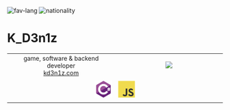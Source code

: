 ![fav-lang](https://img.shields.io/badge/favourite%20language-C%23-blueviolet)
![nationality](https://img.shields.io/badge/nationality-ukrainian-yellow)

# K_D3n1z

<table>
  <tr>
    <td align=center width=50%>
      game, software & backend developer<br>
      <a href="http://kd3n1z.com">kd3n1z.com</a>
    </td>
    <td width=50% align=center>
      <img src="https://github-readme-stats.vercel.app/api/top-langs/?username=KD3n1z&layout=compact">
    </td>
  </tr>
  <tr>
    <td align=center colspan=2>
      <img style="margin: 5px" width=40 src="https://raw.githubusercontent.com/devicons/devicon/master/icons/csharp/csharp-original.svg">
      <img style="margin: 5px" width=40 src="https://raw.githubusercontent.com/devicons/devicon/master/icons/javascript/javascript-original.svg">
    </td>
  </tr>
</table>
